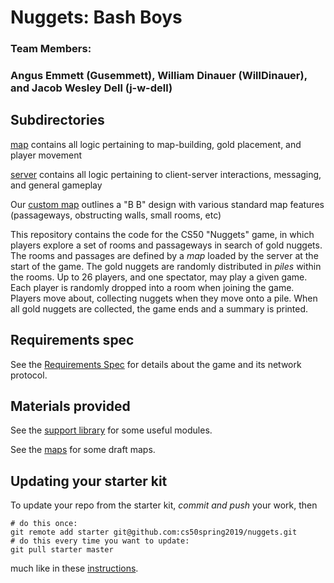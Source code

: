 # Nuggets: Bash Boys
### Team Members:
### Angus Emmett (Gusemmett), William Dinauer (WillDinauer), and Jacob Wesley Dell (j-w-dell)

## Subdirectories
[map](map/README.md) contains all logic pertaining to map-building, gold placement, and player movement

[server](server/README.md) contains all logic pertaining to client-server interactions, messaging, and general gameplay

Our [custom map](maps/bashboysmap.txt) outlines a "B B" design with various standard map features (passageways, obstructing walls, small rooms, etc)

This repository contains the code for the CS50 "Nuggets" game, in which players explore a set of rooms and passageways in search of gold nuggets.
The rooms and passages are defined by a *map* loaded by the server at the start of the game.
The gold nuggets are randomly distributed in *piles* within the rooms.
Up to 26 players, and one spectator, may play a given game.
Each player is randomly dropped into a room when joining the game.
Players move about, collecting nuggets when they move onto a pile.
When all gold nuggets are collected, the game ends and a summary is printed.

## Requirements spec

See the [Requirements Spec](REQUIREMENTS.md) for details about the game and its network protocol.

## Materials provided

See the [support library](support/README.md) for some useful modules.

See the [maps](maps/README.md) for some draft maps.

## Updating your starter kit

To update your repo from the starter kit, *commit and push* your work, then

    # do this once:
    git remote add starter git@github.com:cs50spring2019/nuggets.git
    # do this every time you want to update:
    git pull starter master

much like in these [instructions](https://www.cs.dartmouth.edu/~cs50/Labs/updates.html).
